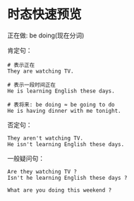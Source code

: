 # 时态快速预览

正在做: be doing(现在分词)



肯定句：
```text
# 表示正在
They are watching TV.

# 表示一段时间正在
He is learning English these days.

# 表将来: be doing ≈ be going to do
He is having dinner with me tonight.
```


否定句：
```text
They aren't watching TV.
He isn't learning English these days.
```


一般疑问句：
```text
Are they watching TV ?
Isn't he learning English these days ?

What are you doing this weekend ?
```